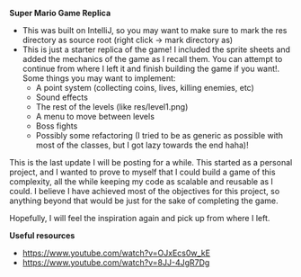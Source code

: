 **Super Mario Game Replica**

- This was built on IntelliJ, so you may want to make sure to mark the res directory as source root (right click -> 
mark directory as)
- This is just a starter replica of the game! I included the sprite sheets and added the mechanics of the game as I
recall them. You can attempt to continue from where I left it and finish building the game if you want!. Some things you
may want to implement:
  - A point system (collecting coins, lives, killing enemies, etc)
  - Sound effects
  - The rest of the levels (like res/level1.png)
  - A menu to move between levels
  - Boss fights
  - Possibly some refactoring (I tried to be as generic as possible with most of the classes, but I got lazy towards 
  the end haha)!

This is the last update I will be posting for a while. This started as a personal project, and I wanted to prove to 
myself that I could build a game of this complexity, all the while keeping my code as scalable and reusable as I could.
I believe I have achieved most of the objectives for this project, so anything beyond that would be just for the sake of
completing the game. 

Hopefully, I will feel the inspiration again and pick up from where I left.

**Useful resources**
- https://www.youtube.com/watch?v=OJxEcs0w_kE
- https://www.youtube.com/watch?v=8JJ-4JgR7Dg

